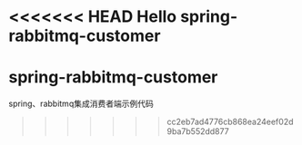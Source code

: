 <<<<<<< HEAD
Hello spring-rabbitmq-customer
=======
# spring-rabbitmq-customer
spring、rabbitmq集成消费者端示例代码
>>>>>>> cc2eb7ad4776cb868ea24eef02d9ba7b552dd877
